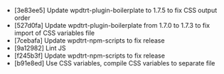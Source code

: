 * [3e83ee5] Update wpdtrt-plugin-boilerplate to 1.7.5 to fix CSS output order
* [527d0fa] Update wpdtrt-plugin-boilerplate from 1.7.0 to 1.7.3 to fix import of CSS variables file
* [7cebafa] Update wpdtrt-npm-scripts to fix release
* [9a12982] Lint JS
* [f245b3f] Update wpdtrt-npm-scripts to fix release
* [b91e8ed] Use CSS variables, compile CSS variables to separate file
